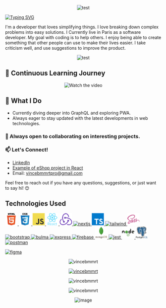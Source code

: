 
          
          
<p align="center">
  <img src="https://media1.tenor.com/m/G_Td1o1G3cQAAAAC/future-pixel.gif" alt="test">
</p>


[![Typing SVG](https://readme-typing-svg.demolab.com?font=Fira+Code&weight=500&size=40&pause=1000&color=F7F7F7&background=000000F8&random=false&width=750&height=70&lines=Hi+there+%F0%9F%91%8B+My+name+is+Vincent)](https://git.io/typing-svg)

I'm a developer that loves simplifying things. I love breaking down complex problems into easy solutions. I Currently live in Paris as a software developer. My goal with coding is to help others. I enjoy being able to create something that other people can use to make their lives easier. I take criticism well, and use suggestions to improve the product.

<p align="center">
  <img src="https://steamuserimages-a.akamaihd.net/ugc/831329771678673548/49C66203D4484F804076D9E21376CE55F8BC2DFE/?imw=5000&imh=5000&ima=fit&impolicy=Letterbox&imcolor=%23000000&letterbox=false" alt="test">
</p>

## 🚀 Continuous Learning Journey

<p align="center">
  <img src="https://i.kym-cdn.com/photos/images/original/001/007/368/86a.gif" alt="Watch the video">
</p>

## 🌱 What I Do

- Currently diving deeper into GraphQL and exploring PWA.
- Always eager to stay updated with the latest developments in web technologies.

### 👯 Always open to collaborating on interesting projects.

### 📫 Let's Connect!

- [LinkedIn](https://www.linkedin.com/in/vincent-bommert-289a2a184/)
- [Example of eShop project in React](https://cerulean-melba-c14f75.netlify.app/)
- Email: vincebmmrtpro@gmail.com

Feel free to reach out if you have any questions, suggestions, or just want to say hi! 😊

## Technologies Used


<p align="left">
<a href="https://www.w3.org/html/" target="_blank" rel="noreferrer">
  <img src="https://raw.githubusercontent.com/devicons/devicon/master/icons/html5/html5-original-wordmark.svg" alt="html5" width="40" height="40"/> </a>
<a href="https://www.w3schools.com/css/" target="_blank" rel="noreferrer"> 
  <img src="https://raw.githubusercontent.com/devicons/devicon/master/icons/css3/css3-original-wordmark.svg" alt="css3" width="40" height="40"/> </a> 


 <a href="https://developer.mozilla.org/en-US/docs/Web/JavaScript" target="_blank" rel="noreferrer">
  <img src="https://raw.githubusercontent.com/devicons/devicon/master/icons/javascript/javascript-original.svg" alt="javascript" width="40" height="40"/> </a>
<a href="https://reactjs.org/" target="_blank" rel="noreferrer">
  <img src="https://raw.githubusercontent.com/devicons/devicon/master/icons/react/react-original-wordmark.svg" alt="react" width="40" height="40"/> </a>

 <a href="https://redux.js.org" target="_blank" rel="noreferrer">
      <img src="https://raw.githubusercontent.com/devicons/devicon/master/icons/redux/redux-original.svg" alt="redux" width="40" height="40"/>
   </a>

  <a href="https://nextjs.org/" target="_blank" rel="noreferrer">
    <img src="https://www.openxcell.com/wp-content/uploads/2021/11/dango-inner-2.png" alt="nextjs" width="40" height="40"/> 
 </a>

       
   <a href="https://www.typescriptlang.org/" target="_blank" rel="noreferrer">
       <img src="https://raw.githubusercontent.com/devicons/devicon/master/icons/typescript/typescript-original.svg" alt="typescript" width="40" height="40"/> 
   </a>
   
  <a href="https://tailwindcss.com/" target="_blank" rel="noreferrer">
      <img src="https://www.vectorlogo.zone/logos/tailwindcss/tailwindcss-icon.svg" alt="tailwind" width="40" height="40"/>
   </a>
  <a href="https://sass-lang.com" target="_blank" rel="noreferrer">
      <img src="https://raw.githubusercontent.com/devicons/devicon/master/icons/sass/sass-original.svg" alt="sass" width="40" height="40"/>
       </a> 
 
<a href="https://getbootstrap.com" target="_blank" rel="noreferrer"> 
   <img src="https://api.iconify.design/devicon:bootstrap.svg" alt="bootstrap" width="40" height="40"/>
</a>

 <a href="https://bulma.io/" target="_blank" rel="noreferrer">
    <img src="https://raw.githubusercontent.com/gilbarbara/logos/804dc257b59e144eaca5bc6ffd16949752c6f789/logos/bulma.svg" alt="bulma" width="40" height="40"/>
  </a>
  
 <a href="https://expressjs.com" target="_blank" rel="noreferrer"> 
   <img src="https://kinsta.com/wp-content/uploads/2022/04/express-1.png" alt="express" width="40" height="40"/>
 </a> 

   
 <a href="https://firebase.google.com/" target="_blank" rel="noreferrer">
   <img src="https://www.vectorlogo.zone/logos/firebase/firebase-icon.svg" alt="firebase" width="40" height="40"/>
 </a>
   
<a href="https://www.mongodb.com/" target="_blank" rel="noreferrer">
    <img src="https://raw.githubusercontent.com/devicons/devicon/master/icons/mongodb/mongodb-original-wordmark.svg" alt="mongodb" width="40" height="40"/>
</a>
  
  <a href="https://jestjs.io" target="_blank" rel="noreferrer">
       <img src="https://www.vectorlogo.zone/logos/jestjsio/jestjsio-icon.svg" alt="jest" width="40" height="40"/> 
  </a>
  




 
   
 
   <a href="https://nodejs.org" target="_blank" rel="noreferrer">
        <img src="https://raw.githubusercontent.com/devicons/devicon/master/icons/nodejs/nodejs-original-wordmark.svg" alt="nodejs" width="40" height="40"/>
   </a>
   
  <a href="https://www.postgresql.org" target="_blank" rel="noreferrer">
      <img src="https://raw.githubusercontent.com/devicons/devicon/master/icons/postgresql/postgresql-original-wordmark.svg" alt="postgresql" width="40" height="40"/>
  </a>
  
 <a href="https://postman.com" target="_blank" rel="noreferrer">
         <img src="https://www.vectorlogo.zone/logos/getpostman/getpostman-icon.svg" alt="postman" width="40" height="40"/>
 </a>
 
   
 
   </p>
<a href="https://www.figma.com/" target="_blank" rel="noreferrer">
          <img src="https://www.vectorlogo.zone/logos/figma/figma-icon.svg" alt="figma" width="40" height="40"/>
</a>



<p align="center"> <img src="https://komarev.com/ghpvc/?username=vincebmmrt&label=Profile%20views&color=0e75b6&style=flat" alt="vincebmmrt" /> </p>
<p align="center"> <a href="https://github.com/ryo-ma/github-profile-trophy"><img src="https://github-profile-trophy.vercel.app/?username=vincebmmrt&rank=SS,S,AAA,AA,A,B,&theme=onedark&row=2&column=3" alt="vincebmmrt" /></a> </p>



<div align="center">

<p><img src="https://github-readme-stats.vercel.app/api/top-langs?username=vincebmmrt&show_icons=true&locale=fr&layout=compact&theme=onedark" alt="vincebmmrt" /></p>

<p><img src="https://github-readme-streak-stats.herokuapp.com/?user=vincebmmrt&theme=onedark" alt="vincebmmrt" /></p>

  
<p align="center">
  <img src="https://24.media.tumblr.com/65032a3e0a3aaffd4f336bfa8ce0b65f/tumblr_mh0j8p3MeO1qagmleo1_250.gif" alt="image">
</p>
</div>











